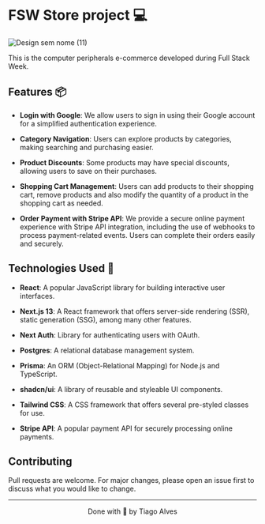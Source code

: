 # FSW Store project 💻

![Design sem nome (11)](https://github.com/TiagoCoder2022/fsw-store/assets/119512258/1b047e5c-311e-4344-ae70-9520f6e8b529)


This is the computer peripherals e-commerce developed during Full Stack Week.

## Features 📦

- **Login with Google**: We allow users to sign in using their Google account for a simplified authentication experience.

- **Category Navigation**: Users can explore products by categories, making searching and purchasing easier.

- **Product Discounts**: Some products may have special discounts, allowing users to save on their purchases.

- **Shopping Cart Management**: Users can add products to their shopping cart, remove products and also modify the quantity of a product in the shopping cart as needed.

- **Order Payment with Stripe API**: We provide a secure online payment experience with Stripe API integration, including the use of webhooks to process payment-related events. Users can complete their orders easily and securely.

## Technologies Used 🚀

- **React**: A popular JavaScript library for building interactive user interfaces.

- **Next.js 13**: A React framework that offers server-side rendering (SSR), static generation (SSG), among many other features.

- **Next Auth**: Library for authenticating users with OAuth.

- **Postgres**: A relational database management system.

- **Prisma**: An ORM (Object-Relational Mapping) for Node.js and TypeScript.

- **shadcn/ui**: A library of reusable and styleable UI components.

- **Tailwind CSS**: A CSS framework that offers several pre-styled classes for use.

- **Stripe API**: A popular payment API for securely processing online payments.

## Contributing

Pull requests are welcome. For major changes, please open an issue first
to discuss what you would like to change.

---

<p align="center">Done with 💙 by Tiago Alves</p>
